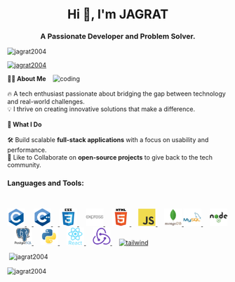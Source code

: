 <h1 align="center">Hi 👋, I'm JAGRAT</h1>
<h3 align="center">A Passionate Developer and Problem Solver.</h3>

<p align="left"> <img src="https://komarev.com/ghpvc/?username=jagrat2004&label=Profile%20views&color=0e75b6&style=flat" alt="jagrat2004" /> </p>

<p align="left"> <a href="https://github.com/ryo-ma/github-profile-trophy"><img src="https://github-profile-trophy.vercel.app/?username=jagrat2004" alt="jagrat2004" /></a> </p>

<img align="right" alt="coding" width="400" src="https://img.freepik.com/free-vector/version-control-concept-illustration_114360-3249.jpg?t=st=1736702189~exp=1736705789~hmac=594adc23cb468eb72d41b15de335bbcc73c8260c01cfa9cd83904c7e25a92c09&w=740"/>


<b>👨‍💻 About Me</b>
<br/>
<br/>
🔥 A tech enthusiast passionate about bridging the gap between technology and real-world challenges.
<br/>
💡 I thrive on creating innovative solutions that make a difference.
<br/>
<br/>
<b>🌟 What I Do</b>
<br/>
<br/>
🛠️ Build scalable <b>full-stack applications</b> with a focus on usability and performance.
<br/>
🤝 Like to Collaborate on <b>open-source projects</b> to give back to the tech community.

<h3 align="left">Languages and Tools:</h3>
<br/>
<p align="left"> <a href="https://www.cprogramming.com/" target="_blank" rel="noreferrer"> <img src="https://raw.githubusercontent.com/devicons/devicon/master/icons/c/c-original.svg" alt="c" width="40" height="40"/> </a>
  &nbsp;&nbsp;&nbsp;<a href="https://www.w3schools.com/cpp/" target="_blank" rel="noreferrer"> <img src="https://raw.githubusercontent.com/devicons/devicon/master/icons/cplusplus/cplusplus-original.svg" alt="cplusplus" width="40" height="40"/> </a>
   &nbsp;&nbsp;&nbsp;<a href="https://www.w3schools.com/css/" target="_blank" rel="noreferrer"> <img src="https://raw.githubusercontent.com/devicons/devicon/master/icons/css3/css3-original-wordmark.svg" alt="css3" width="40" height="40"/> </a>
 &nbsp;&nbsp;&nbsp; <a href="https://expressjs.com" target="_blank" rel="noreferrer"> <img src="https://raw.githubusercontent.com/devicons/devicon/master/icons/express/express-original-wordmark.svg" alt="express" width="40" height="40"/> </a>
&nbsp;&nbsp;&nbsp; <a href="https://www.w3.org/html/" target="_blank" rel="noreferrer"> <img src="https://raw.githubusercontent.com/devicons/devicon/master/icons/html5/html5-original-wordmark.svg" alt="html5" width="40" height="40"/> </a>
&nbsp;&nbsp;&nbsp; <a href="https://developer.mozilla.org/en-US/docs/Web/JavaScript" target="_blank" rel="noreferrer"> <img src="https://raw.githubusercontent.com/devicons/devicon/master/icons/javascript/javascript-original.svg" alt="javascript" width="40" height="40"/> </a> 
 &nbsp;&nbsp;&nbsp; <a href="https://www.mongodb.com/" target="_blank" rel="noreferrer"> <img src="https://raw.githubusercontent.com/devicons/devicon/master/icons/mongodb/mongodb-original-wordmark.svg" alt="mongodb" width="40" height="40"/> </a> <a href="https://www.mysql.com/" target="_blank" rel="noreferrer"> <img src="https://raw.githubusercontent.com/devicons/devicon/master/icons/mysql/mysql-original-wordmark.svg" alt="mysql" width="40" height="40"/> </a> 
  &nbsp;&nbsp;&nbsp; <a href="https://nodejs.org" target="_blank" rel="noreferrer"> <img src="https://raw.githubusercontent.com/devicons/devicon/master/icons/nodejs/nodejs-original-wordmark.svg" alt="nodejs" width="40" height="40"/> </a>
 &nbsp;&nbsp;&nbsp; <a href="https://www.postgresql.org" target="_blank" rel="noreferrer"> <img src="https://raw.githubusercontent.com/devicons/devicon/master/icons/postgresql/postgresql-original-wordmark.svg" alt="postgresql" width="40" height="40"/> </a> 
  &nbsp;&nbsp;&nbsp; <a href="https://www.python.org" target="_blank" rel="noreferrer"> <img src="https://raw.githubusercontent.com/devicons/devicon/master/icons/python/python-original.svg" alt="python" width="40" height="40"/> </a> 
&nbsp;&nbsp;&nbsp; <a href="https://reactjs.org/" target="_blank" rel="noreferrer"> <img src="https://raw.githubusercontent.com/devicons/devicon/master/icons/react/react-original-wordmark.svg" alt="react" width="40" height="40"/> </a>
 &nbsp;&nbsp;&nbsp; <a href="https://redux.js.org" target="_blank" rel="noreferrer"> <img src="https://raw.githubusercontent.com/devicons/devicon/master/icons/redux/redux-original.svg" alt="redux" width="40" height="40"/> </a>
&nbsp;&nbsp;&nbsp; <a href="https://tailwindcss.com/" target="_blank" rel="noreferrer"> <img src="https://www.vectorlogo.zone/logos/tailwindcss/tailwindcss-icon.svg" alt="tailwind" width="40" height="40"/> </a> </p>

<p>&nbsp;<img align="center" src="https://github-readme-stats.vercel.app/api?username=jagrat2004&show_icons=true&locale=en" alt="jagrat2004" /></p>

<p><img align="center" src="https://github-readme-streak-stats.herokuapp.com/?user=jagrat2004&" alt="jagrat2004" /></p>






